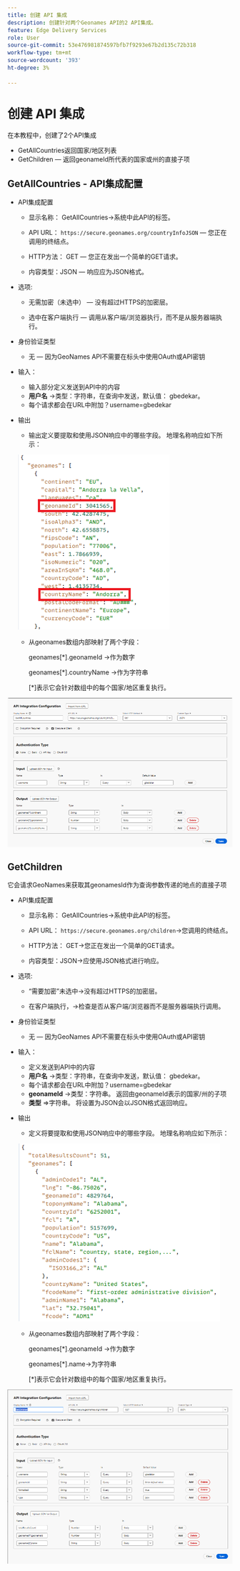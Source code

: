 ```yaml
---
title: 创建 API 集成
description: 创建针对两个Geonames API的2 API集成。
feature: Edge Delivery Services
role: User
source-git-commit: 53e476981874597bfb7f9293e67b2d135c72b318
workflow-type: tm+mt
source-wordcount: '393'
ht-degree: 3%

---
```



# 创建 API 集成

在本教程中，创建了2个API集成

- GetAllCountries返回国家/地区列表
- GetChildren — 返回geonameId所代表的国家或州的直接子项

## GetAllCountries - API集成配置

- API集成配置

   - 显示名称： GetAllCountries→系统中此API的标签。

   - API URL： `https://secure.geonames.org/countryInfoJSON` — 您正在调用的终结点。

   - HTTP方法： GET — 您正在发出一个简单的GET请求。

   - 内容类型：JSON — 响应应为JSON格式。

- 选项:

   - 无需加密（未选中） — 没有超过HTTPS的加密层。

   - 选中在客户端执行 — 调用从客户端/浏览器执行，而不是从服务器端执行。
- 身份验证类型
   - 无 — 因为GeoNames API不需要在标头中使用OAuth或API密钥
- 输入：
   - 输入部分定义发送到API中的内容
   - **用户名** →类型：字符串，在查询中发送，默认值： gbedekar。
   - 每个请求都会在URL中附加？username=gbedekar
- 输出
   - 输出定义要提取和使用JSON响应中的哪些字段。
地理名称响应如下所示：

  ![json-response](assets/geonames-data.png)
   - 从geonames数组内部映射了两个字段：

     geonames[*].geonameId →作为数字

     geonames[*].countryName →作为字符串

     [*]表示它会针对数组中的每个国家/地区重复执行。



![获取所有国家/地区](assets/api-integration.png)


## GetChildren

它会请求GeoNames来获取其geonamesId作为查询参数传递的地点的直接子项

- API集成配置

   - 显示名称： GetAllCountries→系统中此API的标签。

   - API URL： `https://secure.geonames.org/children`→您调用的终结点。

   - HTTP方法： GET→您正在发出一个简单的GET请求。

   - 内容类型：JSON→应使用JSON格式进行响应。

- 选项:

   - “需要加密”未选中→没有超过HTTPS的加密层。

   - 在客户端执行，→检查是否从客户端/浏览器而不是服务器端执行调用。
- 身份验证类型
   - 无 — 因为GeoNames API不需要在标头中使用OAuth或API密钥
- 输入：
   - 定义发送到API中的内容
   - **用户名** →类型：字符串，在查询中发送，默认值： gbedekar。
   - 每个请求都会在URL中附加？username=gbedekar
   - **geonameId** ->类型：字符串。 返回由geonameId表示的国家/州的子项
   - **类型** =>字符串。 将设置为JSON会以JSON格式返回响应。
- 输出
   - 定义将要提取和使用JSON响应中的哪些字段。
地理名称响应如下所示：

  ![json-response](assets/child-elements-data.png)
   - 从geonames数组内部映射了两个字段：

     geonames[*].geonameId →作为数字

     geonames[*].name→为字符串

     [*]表示它会针对数组中的每个国家/地区重复执行。


![get-children](assets/get-children-api-integration.png)
